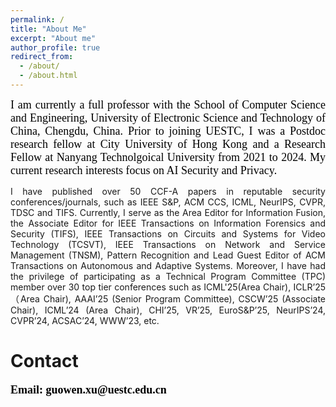 ```yaml
---
permalink: /
title: "About Me"
excerpt: "About me"
author_profile: true
redirect_from: 
  - /about/
  - /about.html
---
```


<p align="justify">  <font face="Times New Roman" color=black size=4> I am currently a full professor with the School of Computer Science and Engineering, University of Electronic Science and Technology of China, Chengdu, China. Prior to joining UESTC, I was a Postdoc research fellow at City University of Hong Kong and a  Research  Fellow at Nanyang Technolgoical University from 2021 to 2024. My current research interests focus on  AI Security and Privacy. </font> </p>

<p align="justify">I have published over 50 CCF-A papers in reputable security conferences/journals, such as IEEE S&P, ACM CCS, ICML, NeurIPS, CVPR, TDSC and TIFS. Currently, I serve as the Area Editor for Information Fusion, the Associate Editor for IEEE Transactions on Information Forensics and Security (TIFS), IEEE Transactions on Circuits and Systems for Video Technology (TCSVT), IEEE Transactions on Network and Service Management (TNSM), Pattern Recognition and Lead Guest Editor of ACM Transactions on Autonomous and Adaptive Systems. Moreover, I have had the privilege of participating as a Technical Program Committee (TPC) member over 30 top tier conferences such as ICML'25(Area Chair), ICLR’25（Area Chair), AAAI’25 (Senior Program Committee), CSCW’25 (Associate Chair), ICML’24 (Area Chair), CHI’25, VR’25,
EuroS&P’25, NeurIPS’24, CVPR’24, ACSAC’24, WWW’23, etc. </p>










Contact
======

<p align="justify"> <font face="Times New Roman" color=black size=4> <b>Email: guowen.xu@uestc.edu.cn</b></font></p>



